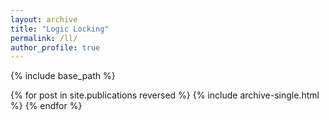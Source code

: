 ```yaml
---
layout: archive
title: "Logic Locking"
permalink: /ll/
author_profile: true
---
```


{% include base_path %}

{% for post in site.publications reversed %}
  {% include archive-single.html %}
{% endfor %} 